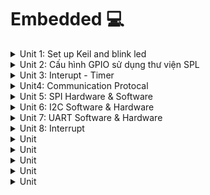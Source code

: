 # Embedded 💻
<details><summary>Unit 1: Set up Keil and blink led</summary>
<p>

## Unit 1: Set up Keil and blink led

Điều khiển LED bằng cách thao tác trực tiếp trên các thanh ghi của vi điều khiển (MCU).

---

### **1. Cấp clock cho ngoại vi**

- **Mục đích:** Kích hoạt xung clock cho chân GPIOC.
- **Cách thực hiện:**
  - Địa chỉ bắt đầu của RCC: `0x40021000`.
  - Độ dời địa chỉ APB2: `0x18`.
  - Địa chỉ của thanh ghi RCC_APB2ENR: `0x40021018`.

- **Thao tác:**
  - Bật xung clock cho GPIOC tại **bit 4** bằng kỹ thuật bitmask:
    ```c
    RCC_APB2ENR |= (1 << 4);
    ```

---

### **2. Cấu hình chế độ chân GPIO**

- **Mục đích:** Thiết lập chân PC13 làm ngõ ra (output) với tốc độ tối đa 50MHz.
- **Cách thực hiện:**
  - Địa chỉ PORT C: `0x40011000`.
  - Độ dời của thanh ghi CRH: `0x04`.
  - Địa chỉ thanh ghi GPIOC_CRH: `0x40011004`.

- **Thao tác:**
  - Thiết lập **MODE13 = 11** để chọn output mode với tốc độ tối đa 50MHz:
    ```c
    GPIOC_CRH |= (3 << 20);
    ```
  - Thiết lập **CNF13 = 00** để chọn chế độ output push-pull:
    ```c
    GPIOC_CRH &= ~(3 << 22);
    ```

---

### **3. Sử dụng ngoại vi**

- **Mục đích:** Điều khiển LED bật/tắt thông qua chân PC13.
- **Cách thực hiện:**
  - Địa chỉ thanh ghi ODR: `0x4001100C`.

- **Thao tác:**
  - Set **bit 13** của thanh ghi ODR để bật LED:
    ```c
    GPIOC_ODR |= (1 << 13);
    ```
  - Clear **bit 13** để tắt LED:
    ```c
    GPIOC_ODR &= ~(1 << 13);
    ```

---

#### **Code mẫu**


```c
#define RCC_APB2ENR *((unsigned int *)0x40021018)
#define GPIOC_CRH    *((unsigned int *)0x40011004)
#define GPIOC_ODR    *((unsigned int *)0x4001100C)

void delay(unsigned int timeDelay){
    for(unsigned int i = 0; i < timeDelay; i++){}
}

int main(){
    RCC_APB2ENR |= (1 << 4);    // Cấp xung clock cho GPIOC
    GPIOC_CRH |= (3 << 20);     // Mode13 = 11, output mode, max speed 50MHz
    GPIOC_CRH &= ~(3 << 22);    // CNF13 = 00, output push-pull
    
    while(1){
        GPIOC_ODR |= (1 << 13);  // Bật LED
        delay(1000000);          // Delay
        GPIOC_ODR &= ~(1 << 13); // Tắt LED
        delay(1000000);          // Delay
    }
}
```

---

#### **Ưu và nhược điểm**

- **Ưu điểm:**
  - Giúp hiểu rõ cách hoạt động của các ngoại vi.
  - Tăng hiệu suất do thao tác trực tiếp trên thanh ghi.

- **Nhược điểm:**
  - Cách thực hiện khá phức tạp.

---

### **3.5 Xây dựng cấu trúc thanh ghi**

- **Mục đích:** Đơn giản hóa việc thao tác với các thanh ghi bằng cách sử dụng cấu trúc (`struct`).
- **Nguyên tắc:**
  - Địa chỉ của `struct` là địa chỉ của thành viên đầu tiên, các thành viên tiếp theo ứng với cấu trúc thực tế của MCU.
  #### Code:

  
```c
  

typedef struct{
	unsigned int CR;
	unsigned int CFGR;
	unsigned int CIR;
	unsigned int APB2RSTR;
	unsigned int CAB1RSTR;
	unsigned int AHBENR;
	unsigned int APB2ENR;
	unsigned int APB1ENR;
	unsigned int BDCR;
	unsigned int CSR;
} RCC_typeDef;

typedef struct{
	unsigned int CRl;	//32bit = 4byte 0x00
	unsigned int CRH; //0x04
	unsigned int IDR;	//0x08
	unsigned int ODR;
	unsigned int BSRR;
	unsigned int BRR;
	unsigned int LCKR;
} GPIO_typeDef;

#define RCC		((RCC_typeDef *)0x40021000)
#define GPIOC ((GPIO_typeDef *)0x40011000)
#define GPIOA ((GPIO_typeDef *)0x40010800)

void delay(unsigned int timeDelay){
	for(unsigned int i = 0; i < timeDelay; i++){}
}

int main(){
	
	RCC->APB2ENR|= (1 << 4);	
	GPIOC->CRH |= (3 << 20);		
	GPIOC->CRH &= ~(3 << 22);
	
	while(1){
		GPIOC->ODR |= (1 << 13);
		delay(1000000);
		GPIOC->ODR &= ~(1 << 13);
		delay(1000000);
	}
	
}
```  

### Điều khiển LED PC13 qua nút nhấn nối ở PA0 

#### **1. Bật xung clock cho ngoại vi**

- Cấp xung clock cho GPIOA và GPIOC thông qua thanh ghi APB2 bằng kỹ thuật bitmask.
- Bật bit 4 và bit 2 của thanh ghi APB2.

#### **2. Cấu hình chế độ chân**

- Đối với PA0:
  - Set MODE = `00` (input mode).
  - Set CNF = `10` để chọn chế độ input pull-up/pull-down.
  - Đặt ODR = `1` (input pull-up). Nếu ODR = `0`, chế độ sẽ là input pull-down.
- Đối với PC13:
  - Set MODE = `11` (output mode, max speed 50MHz).
  - Set CNF = `00` (output push-pull).

#### **3. Sử dụng ngoại vi**

- Đọc mức điện áp từ thanh ghi `IDR` của GPIOA bằng phép AND để kiểm tra trạng thái của nút nhấn.
- Dựa trên trạng thái đọc được:
  - Nếu PA0 ở mức thấp, bật LED PC13.
  - Nếu PA0 ở mức cao, tắt LED PC13.

#### **Code ví dụ**

```c
typedef struct {
    unsigned int CR;
    unsigned int CFGR;
    unsigned int CIR;
    unsigned int APB2RSTR;
    unsigned int APB1RSTR;
    unsigned int AHBENR;
    unsigned int APB2ENR;
    unsigned int APB1ENR;
    unsigned int BDCR;
    unsigned int CSR;
} RCC_typeDef;

typedef struct {
    unsigned int CRL;   // 0x00
    unsigned int CRH;   // 0x04
    unsigned int IDR;   // 0x08
    unsigned int ODR;   // 0x0C
    unsigned int BSRR;  // 0x10
    unsigned int BRR;   // 0x14
    unsigned int LCKR;  // 0x18
} GPIO_typeDef;


#define RCC     ((RCC_typeDef *)0x40021000)
#define GPIOC   ((GPIO_typeDef *)0x40011000)
#define GPIOA   ((GPIO_typeDef *)0x40010800)


void delay(unsigned int timeDelay) {
    for (unsigned int i = 0; i < timeDelay; i++) {}
}

int main() {
    // Bật xung clock cho GPIOA và GPIOC
    RCC->APB2ENR |= (1 << 4) | (1 << 2);

    // Cấu hình PC13 làm output
    GPIOC->CRH |= (3 << 20);       
    GPIOC->CRH &= ~(3 << 22);      

    // Cấu hình PA0 làm input pull-up
    GPIOA->CRL |= (8);             // MODE0 = 00, CNF0 = 10 (input pull-up/pull-down)
    GPIOA->ODR |= 1;               // Set ODR0 = 1 (pull-up)

    while (1) {
        if ((GPIOA->IDR & 1) == 0) { 
            GPIOC->ODR |= (1 << 13); 
        } else {
            GPIOC->ODR &= ~(1 << 13); 
        }
    }
}
```

</p>
</details>

<details><summary>Unit 2: Cấu hình GPIO sử dụng thư viện SPL</summary>
<p>
	
## Unit 2: Cấu hình GPIO sử dụng thư viện SPL

### 1. Blink LED PC13

#### 1. Cấp clock cho ngoại vi
GPIOC nối với bus APB2, do đó sử dụng hàm `RCC_APB2PeriphClockCmd` để cấp clock.
- Hàm nhận 2 tham số:
  - Ngoại vi muốn cấp clock.
  - Cho phép (ENABLE) hoặc không cho phép (DISABLE).

#### 2. Cấu hình ngoại vi
Thư viện SPL cung cấp struct `GPIO_InitTypeDef` với các thành viên:
- `GPIO_Pin`: Chân GPIO muốn cấu hình.
- `GPIO_Speed`: Tốc độ cho bộ GPIO hoạt động.
- `GPIO_Mode`: Chế độ hoạt động.

Chọn `GPIO_Pin_13`, output push-pull, max speed 50MHz. Sử dụng hàm `GPIO_Init` lưu cài đặt vào thanh ghi.

#### 3. Sử dụng ngoại vi
Dùng hàm `GPIO_SetBits` và `GPIO_ResetBits` để bật tắt LED, kết hợp với delay để nháy LED.

### Code:
```c
#include "stm32f10x.h"      // Device header
#include "stm32f10x_rcc.h"  // Device:StdPeriph Drivers:RCC
#include "stm32f10x_gpio.h" // Device:StdPeriph Drivers:GPIO

// Cấp xung cho GPIOC
void RCC_Config() {
    RCC_APB2PeriphClockCmd(RCC_APB2Periph_GPIOC, ENABLE);
}

// Cấu hình chân
void GPIO_Config() {
    GPIO_InitTypeDef GPIO_InitStruct;

    GPIO_InitStruct.GPIO_Pin = GPIO_Pin_13;
    GPIO_InitStruct.GPIO_Mode = GPIO_Mode_Out_PP;
    GPIO_InitStruct.GPIO_Speed = GPIO_Speed_50MHz;

    GPIO_Init(GPIOC, &GPIO_InitStruct);
}

void delay(unsigned int time) {
    for (int i = 0; i < time; i++) {}
}

int main() {
    RCC_Config();
    GPIO_Config();

    while (1) {
        GPIO_SetBits(GPIOC, GPIO_Pin_13);
        delay(1000000);
        GPIO_ResetBits(GPIOC, GPIO_Pin_13);
        delay(1000000);
    }
}
```

---

### 2. Chase LED

#### 1. Cấp clock cho ngoại vi
GPIOC chung bus APB2, việc cấp clock tương tự.

#### 2. Cấu hình ngoại vi
Sử dụng `GPIO_Pin_4`, `GPIO_Pin_5`, `GPIO_Pin_6`, `GPIO_Pin_7` cùng chế độ output push-pull, speed 50MHz. Vì bản chất các chân Pin là mask, nên khi ta muốn làm việc với nhiều chân
chỉ cần | (OR) bọn nó với nhau.  
Cài đặt xong lưu cài đặt bằng hàm `GPIO_Init`.

#### 3. Sử dụng ngoại vi
Viết hàm `chaseLed` bằng vòng lặp `for` + `shift bit` để tạo hiệu ứng nháy LED. Ghi giá trị vào thanh ghi `ODR` bằng hàm `GPIO_Write`.

### Code:
```c
#include "stm32f10x.h"      // Device header
#include "stm32f10x_rcc.h"  // Device:StdPeriph Drivers:RCC
#include "stm32f10x_gpio.h" // Device:StdPeriph Drivers:GPIO

// Cấp xung cho GPIOC
void RCC_Config() {
    RCC_APB2PeriphClockCmd(RCC_APB2Periph_GPIOC, ENABLE);
}

// Cấu hình chân
void GPIO_Config() {
    GPIO_InitTypeDef GPIO_InitStruct;

    GPIO_InitStruct.GPIO_Pin = GPIO_Pin_4 | GPIO_Pin_5 | GPIO_Pin_6 | GPIO_Pin_7;
    GPIO_InitStruct.GPIO_Mode = GPIO_Mode_Out_PP;
    GPIO_InitStruct.GPIO_Speed = GPIO_Speed_50MHz;

    GPIO_Init(GPIOC, &GPIO_InitStruct);
}

void delay(uint32_t time) {
    for (uint32_t i = 0; i < time; i++) {}
}

void chaseLed(uint8_t loop) {
    uint16_t Ledval;
    for (int i = 0; i < loop; i++) {
        Ledval = 0x0010; // 0b0001 0000
        for (uint8_t j = 0; j < 4; j++) {
            GPIO_Write(GPIOC, Ledval);
            Ledval <<= 1;
            delay(10000000);
        }
    }
}

int main() {
    RCC_Config();
    GPIO_Config();

    while (1) {
        chaseLed(4);
        break;
    }
}
```

---

### 3. Đọc nút nhấn PA0 - Xuất tín hiệu PC13

#### 1. Cấp clock
GPIOC và GPIOA chung đường bus APB2, khi dùng hàm cấp clock, | (OR) thêm GPIOA.

#### 2. Cấu hình ngoại vi
- Cài đặt Pin = GPIO_Pin_0, Mode input pull-up.
- Lưu cài đặt vào GPIOA bằng hàm `GPIO_Init`.

#### 3. Sử dụng ngoại vi
Trong vòng lặp `while`, kiểm tra trạng thái nút nhấn bằng hàm `GPIO_ReadInputDataBit`. Khi nhấn, chờ nhả nút thả ra rồi thao tác với PC13.
- Đọc giá trị từ PC13, nếu = 1 thì `ResetBits`, ngược lại thì `Setbits`.

Code:  
```c
#include "stm32f10x.h"                  // Device header
#include "stm32f10x_rcc.h"              // Device:StdPeriph Drivers:RCC
#include "stm32f10x_gpio.h"             // Device:StdPeriph Drivers:GPIO

// cap xung cho GPIOC
void RCC_Config(){
	RCC_APB2PeriphClockCmd(RCC_APB2Periph_GPIOC | RCC_APB2Periph_GPIOA, ENABLE);
}

//cau hinh chan
void GPIO_Config(){
	GPIO_InitTypeDef GPIO_InitStruct;
	
	// cat dai pc13
	GPIO_InitStruct.GPIO_Pin = GPIO_Pin_13;		
	GPIO_InitStruct.GPIO_Mode = GPIO_Mode_Out_PP;
	GPIO_InitStruct.GPIO_Speed = GPIO_Speed_50MHz;
	
	GPIO_Init(GPIOC, &GPIO_InitStruct);
	
	// cai dat pa0
	GPIO_InitStruct.GPIO_Pin = GPIO_Pin_0;
	GPIO_InitStruct.GPIO_Mode = GPIO_Mode_IPU;
	
	GPIO_Init(GPIOA, &GPIO_InitStruct);
}	

int main(){
	RCC_Config();
	GPIO_Config();
	
	while(1){
		if(!GPIO_ReadInputDataBit(GPIOA, GPIO_Pin_0)){
			while(!GPIO_ReadInputDataBit(GPIOA, GPIO_Pin_0));
			if(GPIO_ReadOutputDataBit(GPIOC, GPIO_Pin_13)){
				GPIO_ResetBits(GPIOC, GPIO_Pin_13);
			} else{
				GPIO_SetBits(GPIOC, GPIO_Pin_13);
			}
		}
	}
}

```	

</p>
</details>

<details><summary>Unit 3: Interupt - Timer</summary>
<p>

## Unit 3: Interrupt - Timer

### 1.1 Định nghĩa ngắt
Ngắt là một sự kiện khẩn cấp xảy ra bên trong hoặc bên ngoài MCU. Khi xảy ra, MCU sẽ tạm dừng chương trình chính để thực thi chương trình ngắt (trình phục vụ ngắt - ISR).

### 1.2 Các ngắt thông dụng
- Mỗi ngắt có một trình phục vụ ngắt riêng (ISR), tức là mỗi loại sự kiện ngắt sẽ có một ISR cụ thể.
- Trình phục vụ ngắt (Interrupt Service Routine - ISR) là một đoạn chương trình được thực hiện khi ngắt xảy ra.
- Mỗi ISR sẽ có một địa chỉ bắt đầu trong bộ nhớ, được gọi là **vector ngắt**.

  ![Bai3](https://github.com/user-attachments/assets/157b6bc2-9b9e-4097-9b00-587e2a5d6e4a)


- Mỗi ngắt có 1 vector ngắt (ISR)  
- Cờ ngắt là tác nhân gây ra sự kiện ngắt
###  VD: 
Khi IE0 = 1, mcu sẽ biết có 1 ngắt ngoài xảy ra thì nó sẽ chạy đến ISR ngắt ngoài để thực thi.  
**PC (Program ccounter)** là thanh ghi luôn chỉ đến lệnh tiếp theo của chương trình.  
![Bai3 1](https://github.com/user-attachments/assets/2431301c-3ee8-4154-8d1f-fb2a83579b9d)


#### Hoạt động của PC và MSP:
- Khi chương trình chính đang thực thi, nếu xảy ra ngắt, PC (Program Counter) sẽ lưu lại địa chỉ lệnh tiếp theo và nhảy đến địa chỉ của ISR.
- Sau khi ISR kết thúc, PC sẽ lấy lại địa chỉ từ MSP (Main Stack Pointer) và tiếp tục thực thi chương trình chính.

### 1.2.1 Ngắt ngoài
Xảy ra khi có sự thay đổi điện áp ở chân GPIO được cấu hình làm ngõ vào ngắt. Có bốn dạng:
- **Low:** Kích hoạt ngắt liên tục khi chân ở mức 0.
- **High:** Kích hoạt ngắt liên tục khi chân ở mức 1.
- **Rising:** Kích hoạt khi có xung cạnh lên.
- **Falling:** Kích hoạt khi có xung cạnh xuống.

### 1.2.2 Ngắt Timer
Xảy ra khi giá trị trong thanh ghi đếm của Timer bị tràn. Sau mỗi lần tràn, cần reset giá trị thanh ghi để tạo ngắt tiếp theo.
- **Up counter:** Đếm lên.
- **Down counter:** Đếm xuống.

### 1.2.3 Ngắt truyền thông
Xảy ra khi có sự kiện truyền/nhận dữ liệu giữa MCU và các thiết bị khác, thường dùng cho các giao thức như UART, SPI, I2C để đảm bảo dữ liệu chính xác.

### 1.3 Độ ưu tiên ngắt
- Ngắt có độ ưu tiên cao hơn sẽ được thực thi trước, ngắt có độ ưu tiên thấp hơn sẽ chờ.
- Trên STM32, ngắt có số ưu tiên càng thấp thì quyền càng cao.
- Stack Pointer lưu địa chỉ của chương trình chính hoặc ISR đang thực thi dở khi xảy ra ngắt.

### 2. Timer
Timer là một mạch digital logic có vai trò đếm các chu kỳ xung clock, có thể đếm lên hoặc đếm xuống.

#### Ứng dụng của Timer:
1. **Đếm sự kiện:** Mỗi sự kiện là một chu kỳ xung clock.
2. **Delay:**
   - Sử dụng struct `TIM_TimeBaseInitTypeDef` để cấu hình:
     - `TIM_ClockDivision`: Chia tần số từ hệ thống thành các xung clock có tần số nhỏ hơn.
     - `TIM_Prescaler`: bao nhiêu chu kì xung clock mới đếm lên 1 lần, từ đây ta quyết định 1 lần đếm tốn bao nhiêu s.
     - `TIM_Period`: Bao nhiêu lần đếm thì timer tràn.
     - `TIM_CounterMode`: Chế độ đếm (lên hoặc xuống).
   - Gọi hàm `TIM_TimeBaseInit` để lưu cài đặt vào thanh ghi.
   - Hàm `TIM_Cmd` dùng để bật/tắt Timer.
   - Sử dụng hàm `SetCounter` để đặt giá trị đếm ban đầu và `GetCounter` để lấy giá trị đếm hiện tại.

#### Các chế độ đếm:
- **Up:** Từ 0 đến giá trị `Period`.
- **Down:** Từ giá trị `Period` về 0.



</p>
</details>

<details><summary>Unit4: Communication Protocal</summary>
<p>

## Unit 4: Communication Protocol

### 1. Truyền nhận dữ liệu
Là quá trình trao đổi tín hiệu điện áp giữa các chân MCU. Khi MCU A truyền dữ liệu cho MCU B, dữ liệu này sẽ được chuyển đổi thành tín hiệu điện áp trên các chân tương ứng.

- **Vấn đề**: Các bit giống nhau liền kề -> các chuẩn giao tiếp.
- **Chuẩn giao tiếp**: Thống nhất thời điểm 2 MCU bên đọc - bên nhận.

#### Các kiểu giao tiếp:
- **Đơn công**: 1 thiết bị chỉ thực hiện *1 nhiệm vụ duy nhất* (truyền hoặc nhận).
- **Bán song công**: Tại 1 thời điểm, thiết bị chỉ thực hiện *truyền hoặc nhận*.
- **Song công**: Vừa _nhận vừa truyền cùng lúc_.

#### Chuẩn giao tiếp:
- **Song song**: 8 đường dây - mỗi dây truyền 1 bit -> truyền 8 bit 1 lần. Dùng khi yêu cầu về tốc độ.
- **Nối tiếp**: 1 đường dây để truyền tín hiệu, các bit lần lượt truyền trên 1 đường dây.
- **Đồng bộ**: Thống nhất thời điểm 1 thiết bị truyền - 1 thiết bị nhận. Giữa 2 thiết bị có 1 đường dây trực tiếp để đồng bộ.

---

### 2. SPI (Serial Peripheral Interface)
- Chuẩn giao tiếp nối tiếp.
- Đồng bộ.
- 1 master có thể kết nối với nhiều slave.

#### Sử dụng 4 dây:
1. **SCK (Serial Clock)**: Master cung cấp xung đồng bộ.
2. **MISO (Master Input Slave Output)**: ***Master nhận*** dữ liệu từ slave.
3. **MOSI (Master Output Slave Input)**: ***Master truyền*** dữ liệu cho slave.
4. **SS/CS (Slave Select/Chip Select)**: Master chọn slave giao tiếp bằng cách kéo SS xuống mức `0`.  

![slide6](https://github.com/user-attachments/assets/4dfa506a-5a6c-49d3-92cc-6d5275594957)


#### Quá trình hoạt động:
- Master kéo `CS = 0` để chọn slave.
- CLock được cấp bởi master, với mỗi xung clock, 1 bit sẽ được master truyền cho slave và ngược lại.
- Các thanh ghi cập nhật giá trị và dịch 1 bit.
- Lập lại quá trình trên đến khi đủ 8 bit dữ liệu. Sau khi xong thì kéo chân `CS = 1`.  
_Tại 1 thời điểm xung clock, SPI có thể cùng lúc truyền-nhận thông qua MOSI-MISO_.

#### Chế độ hoạt động:
1. **CPOL (Clock Polarity):**
   - `0`: thời điểm **không truyền** dữ liệu (Idle) thì **SCK = 0** -> khi truyền SCK = 1.
   - `1`: Thời điểm **không truyền** dữ liệu, **SCK = 1** -> khi truyền SCK = 0.
2. **CPHA (Clock Phase):**
   - `0`: **nhận** dữ liệu ở **cạnh thứ 1** của xung clock, **truyền** dữ liệu ở **cạnh thứ 2**.
   - `1`: **nhận** dữ liệu ở **cạnh thứ 2** của xung clock, **truyền** dữ liệu ở **cạnh thứ 1**.

![slide9](https://github.com/user-attachments/assets/21fa8007-e8cd-40c6-b21a-3af9b024f36f)

---

### 3. I2C (Inter-Integrated Circuit)
- Chuẩn giao tiếp nối tiếp.
- Đồng bộ.  
- Chế độ bán song công.
- 1 master kết nối với nhiều slave.

#### Sử dụng 2 dây:
1. **SCL (Serial Clock):** Tạo xung đồng bộ.
2. **SDA (Serial Data):** Chân truyền dữ liệu.

#### I2C hoạt động khá đặc biệt: Open drain
Khi mà nó muốn điều khiển thì kéo đường dây `= 0`, khi không điều khiển thì thả trôi đường dây. Nên phải cần 2 con điện trở kéo lên nguồn để `= 1`.

#### Quá trình hoạt động:
1. Không truyền dữ liệu: Cả `SCL và SDA = 1`.
2. Khi truyền cần 1 điều kiện bắt đầu (**start condition**): đưa `SDA = 0` *trước SCL*.
3. Mỗi slave có 1 address riêng, **master gửi 8 bit đầu cho tất cả các slave**   (Call). 7 bit đầu là địa chỉ của slave mà master muốn giao tiếp, bit 8 để xác định đọc hay gửi dữ liệu cho slave (`gửi = 0`, `đọc = 1`).   
4. **Bit ACK**: Bên nhận khi nhận thành công thì kéo `SDA = 0`. Trong 1 chu kì xung clock, bên gửi đọc SDA, nếu `= 0` thì truyền thành công, không thì truyền lại.  
5. Sau khi xong 8 bit đầu thì truyền 8 bit data, sau mỗi 8 bit cũng là ACK.  
6. Truyền xong dữ liệu thì tạo **stop condition**: đưa `SDA = 1` sau SCL .

---

### 4. UART (Universal Asynchronous Receiver-Transmitter)
- Giao tiếp nối tiếp.
- Không đồng bộ.
- Chỉ 2 thiết bị giao tiếp bình đẳng.  
- Chế độ song công.

#### Sử dụng 2 dây:
1. **Tx (Transmit):** Chân truyền dữ liệu.
2. **Rx (Receive):** Chân nhận dữ liệu. 

#### baudrate = số bit truyền được/1s
##### VD: baudrate = 9600  

| 9600 bits | 1000 ms|
| ----------| --------- | 
| 1 bit     | ? ms | 

=> 0.10417 ms  
=> Timer(0 -> 0.10417)
  2 thiết bị quyết định thời điểm gửi bằng timer

#### Quá trình hoạt động:
1. Bên nào muốn gửi thì tạo 1 **start bit** (đưa Tx: `1->0`), sau đó delay khoảng thời gian 1 bit (0.10417 ms).
![slide19](https://github.com/user-attachments/assets/e55ea27c-8c5a-447c-a1fd-e681a638af7d)
2. `if (Rx == 1)` dùng để liên tục kiểm tra Tx của MCU A, khi MCU A thực hiện delay thì MCU B cũng thực delay với cùng 1 khoảng thời gian. Lúc này tín hiệu `Tx = 0` của MCU A đã ổn định, MCU B đọc Rx của nó thì thấy đã có bit start thì bắt đầu truyền dữ liệu.  

3. Ở MCU A, gán bit thấp nhất (LSB) cho Tx A, sau đó dịch data qua phải để sẵn sàng truyền bit kế. Lặp lại truyền và delay cho đến khi đủ 8 bit data. MCU B khi nhận bit start thì delay 0.1ms để chờ data. Đọc từ Rx B, nếu = 1 thì arr |= mask byte, xong thì dịch mask byte qua trái và delay chờ bit tiếp theo.
![slide20](https://github.com/user-attachments/assets/f952a088-9c12-46b4-a261-e1ddc9f7bbfb)
4. **Parity** dùng để kiểm tra lỗi trong UART, theo cơ chế đếm số bit 1 trong dữ liệu truyền đi (data + parity).
#### Có 2 loại
 ##### Even parity (chẵn):
 - Số bit `1` trong dữ liệu (bao gồm cả parity bit) luôn là **chẵn**.
 - Nếu số bit 1 trong dữ liệu là **lẻ**, parity bit sẽ được set thành `1` để **tổng số bit 1 là _chẵn_**.
 - Nếu số bit 1 trong dữ liệu **đã chẵn**, parity bit sẽ là `0`.
vd: 
data | parity bit | truyền đi (data + parity)|
|----|------------|----------|
1010 |  0	  |  10100 |
1101 |  1	  |  11011 |

 ##### Odd parity (lẻ):
  - Số bit `1` trong dữ liệu (bao gồm cả parity bit) luôn là **lẻ**.
  - Nếu số bit 1 trong dữ liệu là **chẵn**, parity bit sẽ được set thành `1` để **tổng số bit 1 là _lẻ_**.
  - Nếu số bit 1 trong dữ liệu **đã lẻ**, parity bit sẽ là `0`.
#### VD
data | parity bit | truyền đi (data + parity)|
|----|------------|----------|
1010 |  1	  |  10101 |
1101 |  0	  |  11010 |

Bên gửi sẽ thêm parity tùy theo cài đặt vào data và truyền đi. Bên nhận sẽ nhận data + parity bit, sau đó kiểm tra số lượng bit `1` **trong toàn bộ dữ liệu _(bao gồm parity)_** khớp với parity đã đặt (even/odd) hay không, nếu không thì báo lỗi.

***Nhược điểm***: Không phát hiện được lỗi nhiều bit.

5. **Stop bit** tùy cấu hình 1-2 stop bits, MCU A đưa Tx: `0->1` xong delay thời gian 1 bit. MCU B đọc Rx, delay chờ Rx ổn định rồi khi thấy Rx = 1 thì tiến hành stop.
![slide22](https://github.com/user-attachments/assets/6c5dc65a-0b05-4226-ae9c-a11c39eaf40d)

---


</p>
</details>

<details><summary>Unit 5: SPI Hardware & Software</summary>
<p>

## Unit 5: SPI Software & Hardware

### 1. SPI Software
SPI có thể được mô phỏng bằng phần mềm bằng cách sử dụng kĩ thuật `Bit banging`, trong đó ta điều khiển trực tiếp các chân GPIO để thực hiện giao tiếp SPI.

### 2. SPI Hardware
SPI có thể được sử dụng với phần cứng bằng cách cấu hình các chân GPIO ở chế độ phù hợp.

#### 2.1. Định nghĩa chân SPI1
Sử dụng SPI1 với các chân từ PA4 đến PA7:
```c
#define SPI1_NSS    GPIO_Pin_4
#define SPI1_SCK    GPIO_Pin_5
#define SPI1_MISO   GPIO_Pin_6
#define SPI1_MOSI   GPIO_Pin_7
#define SPI1_GPIO   GPIOA
```

#### 2.2. Cấu hình GPIO cho SPI
Các chân được cấu hình ở chế độ `Alternative Function` để sử dụng với SPI.
```c
void GPIO_Config(){
    GPIO_InitTypeDef GPIO_InitStruct;
    
    GPIO_InitStruct.GPIO_Pin = SPI1_NSS | SPI1_SCK | SPI1_MOSI | SPI1_MISO;
    GPIO_InitStruct.GPIO_Speed = GPIO_Speed_50MHz;
    GPIO_InitStruct.GPIO_Mode = GPIO_Mode_AF_PP;
    
    GPIO_Init(SPI1_GPIO, &GPIO_InitStruct);
}
```

#### 2.3. Cấu hình SPI
Một số thông số quan trọng cần thiết khi cấu hình SPI:
- `SPI_Mode`: Master hoặc Slave.
- `SPI_Direction`: Kiểu truyền dữ liệu.
- `SPI_BaudRatePrescaler`: Chia tần số hệ thống cấp cho bộ SPI.
- `SPI_CPOL` và `SPI_CPHA`: Thiết lập chế độ truyền dữ liệu.
- `SPI_DataSize`: Số lượng bit dữ liệu truyền.
- `SPI_FirstBit`: Chọn bit truyền trước (MSB/LSB).
- `SPI_NSS`: Chế độ điều khiển chân NSS (bằng phần mềm hoặc phần cứng).

### 3. Giao tiếp SPI
#### 3.1. Gửi dữ liệu qua SPI
```c
void SPI_Send1Byte(uint8_t data){
    GPIO_ResetBits(SPI1_GPIO, SPI1_NSS); // Kéo chân NSS xuống thấp
    while(SPI_I2S_GetFlagStatus(SPI1, SPI_I2S_FLAG_TXE) == RESET){} // Chờ bộ đệm trống
    SPI_I2S_SendData(SPI1, data); // Gửi dữ liệu
    while(SPI_I2S_GetFlagStatus(SPI1, SPI_I2S_FLAG_BSY) == SET){} // Chờ SPI hoàn tất
    GPIO_SetBits(SPI1_GPIO, SPI1_NSS); // Đưa chân NSS lên cao
}
```

#### 3.2. Nhận dữ liệu từ SPI
```c
uint8_t SPI_Receive1Byte(void){
    while(SPI_I2S_GetFlagStatus(SPI1, SPI_I2S_FLAG_RXNE) == RESET); // Chờ dữ liệu nhận
    uint8_t temp = (uint8_t)SPI_I2S_ReceiveData(SPI1); // Đọc dữ liệu
    while(SPI_I2S_GetFlagStatus(SPI1, SPI_I2S_FLAG_BSY) == SET); // Chờ SPI hoàn tất
    return temp;
}
```

#### 3.3. Lưu ý khi sử dụng SPI
- Trước khi gửi dữ liệu, cần kiểm tra bộ đệm truyền trống (`SPI_I2S_FLAG_TXE`).
- Sau khi gửi, chờ SPI hoàn tất (`SPI_I2S_FLAG_BSY`).
- Khi nhận dữ liệu, kiểm tra cờ `SPI_I2S_FLAG_RXNE` để đảm bảo có dữ liệu hợp lệ.
- Hàm nhận dữ liệu trả về 16 bit nên cần ép kiểu nếu chỉ nhận 8 bit.

---
## Assignment

[SPI Full Duplex Hardware](https://youtu.be/D1cyY_js2hg)  
[SPI Master to Slave Hardware](https://youtu.be/WNUmPQyqUfA)  
[SPI Full Duplex Software](https://youtu.be/3aZ7i4stsKU)  
[SPI Master to Slave Software](https://youtu.be/H0mFDmBM1RY)

</p>
</details>

<details><summary>Unit 6: I2C Software & Hardware</summary>
<p>


</p>
</details>

<details><summary>Unit 7: UART Software & Hardware</summary>
<p>


</p>
</details>

<details><summary>Unit 8: Interrupt</summary>
<p>

# Unit 8: Interrupt

Interrupt (Ngắt) cho phép chương trình phản hồi với các sự kiện xảy ra bất ngờ từ bên ngoài hoặc bên trong vi điều khiển mà không cần liên tục kiểm tra trạng thái. Khi xảy ra ngắt, CPU sẽ tra cứu bảng vector, nhảy đến hàm xử lý tương ứng (ISR), thực thi và sau đó quay lại tiếp tục chương trình chính.

---

## 🔌 1. Ngắt Ngoài (External Interrupt)

### Cơ chế hoạt động:

* Khi xảy ra ngắt ngoài, CPU tra bảng vector.
* Các giá trị đầu tiên trong bảng:

  * **MSP**: Con trỏ Stack chính.
  * **Reset Handler**: Địa chỉ khởi động lại chương trình.
  * **Các ISR**: Địa chỉ các hàm xử lý ngắt.

### Cấu hình:

1. **Bật clock** cho GPIO liên quan và **AFIO** để định tuyến ngắt.
2. **Cấu hình chân GPIO** ở chế độ input, có thể thêm pull-up/pull-down tuỳ cạnh kích hoạt.
3. **Mỗi EXTI line** chỉ liên kết được **1 chân GPIO**.

### Liên kết GPIO với EXTI:

```c
GPIO_EXTILineConfig(GPIO_PortSourceGPIOx, GPIO_PinSourcex);
```

### Cấu hình bằng `EXTI_InitTypeDef`:

* `EXTI_Line`: EXTI line cần cấu hình (0-15).
* `EXTI_Mode`: Interrupt hoặc Event.
* `EXTI_Trigger`: Cạnh kích hoạt (rising/falling/both).

### NVIC (Nested Vectored Interrupt Controller):

* Quản lý ưu tiên và xử lý nhiều ngắt.
* **Priority Group** chia các mức ưu tiên:

  * `Preemption Priority`: Ưu tiên chính.
  * `Subpriority`: Ưu tiên phụ nếu cùng mức Preemption.

```c
NVIC_PriorityGroupConfig(uint32_t PriorityGroup);
```

### Cấu hình bằng `NVIC_InitTypeDef`:

* `NVIC_IRQChannel`: Kênh ngắt.
* `NVIC_IRQChannelPreemptionPriority`: Ưu tiên chính.
* `NVIC_IRQChannelSubPriority`: Ưu tiên phụ.
* `NVIC_IRQChannelCmd`: ENABLE/DISABLE.

### Vector tương ứng:

| EXTI Line | Vector ISR               |
| --------- | ------------------------ |
| 0 - 4     | EXTIx\_IRQHandler()      |
| 5 - 9     | EXTI9\_5\_IRQHandler()   |
| 10 - 15   | EXTI15\_10\_IRQHandler() |

### Mẫu hàm ISR:

```c
void EXTI0_IRQHandler() {
    if (EXTI_GetITStatus(EXTI_Line0) == SET) {
        // do something
    }
    EXTI_ClearITPendingBit(EXTI_Line0);
}
```

---

## ⏱ 2. Ngắt Timer

### Cấu hình:

* Sử dụng `TIM_TimeBaseInitTypeDef` để cài đặt Timer.
* `TIM_Period`: Xác định thời điểm tạo ngắt (ví dụ: 10 - 1 tương ứng với 1ms).
* Kích hoạt ngắt bằng:

```c
TIM_ITConfig(TIMx, TIM_IT_Update, ENABLE);
```

* Cấu hình NVIC tương tự EXTI.
* ISR có tên: `TIMx_IRQHandler()`

### Mẫu ứng dụng:

```c
void delay_ms(uint32_t time) {
    uint32_t start_time = TIM2_Counter;
    while ((TIM2_Counter - start_time) < time) {
        // wait
    }
}

void TIM2_IRQHandler() {
    if (TIM_GetITStatus(TIM2, TIM_IT_Update) == SET) {
        TIM2_Counter++;
        TIM_ClearITPendingBit(TIM2, TIM_IT_Update);
    }
}
```

---

## 📡 3. Ngắt Truyền Thông (USART Interrupt)

### Cấu hình:

* Cài đặt UART bình thường.
* Kích hoạt ngắt bằng:

```c
USART_ITConfig(USARTx, USART_IT_RXNE, ENABLE);
```

* Cấu hình NVIC tương ứng.
* ISR tên: `USARTx_IRQHandler()`

### Mẫu ISR:

```c
void USART1_IRQHandler() {
    if (USART_GetITStatus(USART1, USART_IT_RXNE) == SET) {
        UART_data = USART_ReceiveData(USART1);

        GPIO_WriteBit(GPIOC, GPIO_Pin_13, !GPIO_ReadOutputDataBit(GPIOC, GPIO_Pin_13));

        // chờ DR trống
        while (USART_GetFlagStatus(USART1, USART_FLAG_TXE) == RESET);
        USART_SendData(USART1, UART_data);

        // chờ gửi xong
        while (USART_GetFlagStatus(USART1, USART_FLAG_TC) == RESET);

        USART_ClearITPendingBit(USART1, USART_IT_RXNE);
    }
}
```

</p>
</details>

<details><summary>Unit</summary>
<p>


</p>
</details>

<details><summary>Unit</summary>
<p>


</p>
</details>

<details><summary>Unit</summary>
<p>


</p>
</details>

<details><summary>Unit</summary>
<p>


</p>
</details>

<details><summary>Unit</summary>
<p>


</p>
</details>
